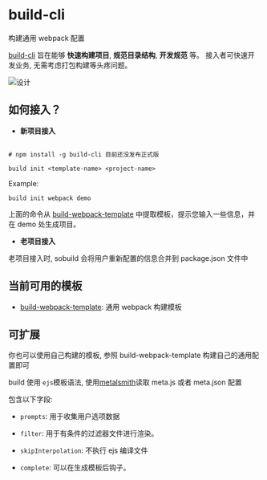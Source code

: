 # build-cli

构建通用 webpack 配置

[build-cli](https://github.com/liuzhaoxu1996/build-cli) 旨在能够 **快速构建项目**, **规范目录结构**, **开发规范** 等。 接入者可快速开发业务, 无需考虑打包构建等头疼问题。

![设计](https://p3.ssl.qhimg.com/t0132bd7c6d008a753f.png)

## 如何接入？

- **新项目接入**

```shell

# npm install -g build-cli 目前还没发布正式版

build init <template-name> <project-name>
```

Example:

```shell
build init webpack demo
```

上面的命令从 [build-webpack-template](https://github.com/liuzhaoxu1996/build-webpack-template) 中提取模板，提示您输入一些信息，并在 demo 处生成项目。

- **老项目接入**

老项目接入时, sobuild 会将用户重新配置的信息合并到 package.json 文件中

## 当前可用的模板

- [build-webpack-template](https://github.com/liuzhaoxu1996/build-webpack-template): 通用 webpack 构建模板

## 可扩展

你也可以使用自己构建的模板, 参照 build-webpack-template 构建自己的通用配置即可

build 使用 `ejs`模板语法, 使用[metalsmith](https://github.com/segmentio/metalsmith)读取 meta.js 或者 meta.json 配置

包含以下字段:

- `prompts`: 用于收集用户选项数据

- `filter`: 用于有条件的过滤器文件进行渲染。

- `skipInterpolation`: 不执行 ejs 编译文件

- `complete`: 可以在生成模板后钩子。
